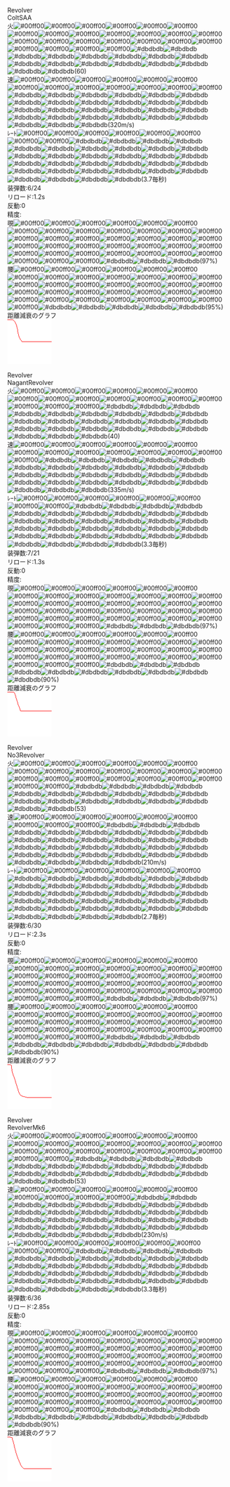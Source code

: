   
Revolver  
ColtSAA  
火![#00ff00](https://placehold.it/15/00ff00/000000?text=+)![#00ff00](https://placehold.it/15/00ff00/000000?text=+)![#00ff00](https://placehold.it/15/00ff00/000000?text=+)![#00ff00](https://placehold.it/15/00ff00/000000?text=+)![#00ff00](https://placehold.it/15/00ff00/000000?text=+)![#00ff00](https://placehold.it/15/00ff00/000000?text=+)![#00ff00](https://placehold.it/15/00ff00/000000?text=+)![#00ff00](https://placehold.it/15/00ff00/000000?text=+)![#00ff00](https://placehold.it/15/00ff00/000000?text=+)![#00ff00](https://placehold.it/15/00ff00/000000?text=+)![#00ff00](https://placehold.it/15/00ff00/000000?text=+)![#00ff00](https://placehold.it/15/00ff00/000000?text=+)![#00ff00](https://placehold.it/15/00ff00/000000?text=+)![#00ff00](https://placehold.it/15/00ff00/000000?text=+)![#00ff00](https://placehold.it/15/00ff00/000000?text=+)![#00ff00](https://placehold.it/15/00ff00/000000?text=+)![#00ff00](https://placehold.it/15/00ff00/000000?text=+)![#00ff00](https://placehold.it/15/00ff00/000000?text=+)![#00ff00](https://placehold.it/15/00ff00/000000?text=+)![#00ff00](https://placehold.it/15/00ff00/000000?text=+)![#00ff00](https://placehold.it/15/00ff00/000000?text=+)![#00ff00](https://placehold.it/15/00ff00/000000?text=+)![#00ff00](https://placehold.it/15/00ff00/000000?text=+)![#00ff00](https://placehold.it/15/00ff00/000000?text=+)![#dbdbdb](https://placehold.it/15/dbdbdb/000000?text=+)![#dbdbdb](https://placehold.it/15/dbdbdb/000000?text=+)![#dbdbdb](https://placehold.it/15/dbdbdb/000000?text=+)![#dbdbdb](https://placehold.it/15/dbdbdb/000000?text=+)![#dbdbdb](https://placehold.it/15/dbdbdb/000000?text=+)![#dbdbdb](https://placehold.it/15/dbdbdb/000000?text=+)![#dbdbdb](https://placehold.it/15/dbdbdb/000000?text=+)![#dbdbdb](https://placehold.it/15/dbdbdb/000000?text=+)![#dbdbdb](https://placehold.it/15/dbdbdb/000000?text=+)![#dbdbdb](https://placehold.it/15/dbdbdb/000000?text=+)![#dbdbdb](https://placehold.it/15/dbdbdb/000000?text=+)![#dbdbdb](https://placehold.it/15/dbdbdb/000000?text=+)![#dbdbdb](https://placehold.it/15/dbdbdb/000000?text=+)![#dbdbdb](https://placehold.it/15/dbdbdb/000000?text=+)![#dbdbdb](https://placehold.it/15/dbdbdb/000000?text=+)![#dbdbdb](https://placehold.it/15/dbdbdb/000000?text=+)(60)  
速![#00ff00](https://placehold.it/15/00ff00/000000?text=+)![#00ff00](https://placehold.it/15/00ff00/000000?text=+)![#00ff00](https://placehold.it/15/00ff00/000000?text=+)![#00ff00](https://placehold.it/15/00ff00/000000?text=+)![#00ff00](https://placehold.it/15/00ff00/000000?text=+)![#00ff00](https://placehold.it/15/00ff00/000000?text=+)![#00ff00](https://placehold.it/15/00ff00/000000?text=+)![#00ff00](https://placehold.it/15/00ff00/000000?text=+)![#00ff00](https://placehold.it/15/00ff00/000000?text=+)![#00ff00](https://placehold.it/15/00ff00/000000?text=+)![#00ff00](https://placehold.it/15/00ff00/000000?text=+)![#00ff00](https://placehold.it/15/00ff00/000000?text=+)![#00ff00](https://placehold.it/15/00ff00/000000?text=+)![#dbdbdb](https://placehold.it/15/dbdbdb/000000?text=+)![#dbdbdb](https://placehold.it/15/dbdbdb/000000?text=+)![#dbdbdb](https://placehold.it/15/dbdbdb/000000?text=+)![#dbdbdb](https://placehold.it/15/dbdbdb/000000?text=+)![#dbdbdb](https://placehold.it/15/dbdbdb/000000?text=+)![#dbdbdb](https://placehold.it/15/dbdbdb/000000?text=+)![#dbdbdb](https://placehold.it/15/dbdbdb/000000?text=+)![#dbdbdb](https://placehold.it/15/dbdbdb/000000?text=+)![#dbdbdb](https://placehold.it/15/dbdbdb/000000?text=+)![#dbdbdb](https://placehold.it/15/dbdbdb/000000?text=+)![#dbdbdb](https://placehold.it/15/dbdbdb/000000?text=+)![#dbdbdb](https://placehold.it/15/dbdbdb/000000?text=+)![#dbdbdb](https://placehold.it/15/dbdbdb/000000?text=+)![#dbdbdb](https://placehold.it/15/dbdbdb/000000?text=+)![#dbdbdb](https://placehold.it/15/dbdbdb/000000?text=+)![#dbdbdb](https://placehold.it/15/dbdbdb/000000?text=+)![#dbdbdb](https://placehold.it/15/dbdbdb/000000?text=+)![#dbdbdb](https://placehold.it/15/dbdbdb/000000?text=+)![#dbdbdb](https://placehold.it/15/dbdbdb/000000?text=+)![#dbdbdb](https://placehold.it/15/dbdbdb/000000?text=+)![#dbdbdb](https://placehold.it/15/dbdbdb/000000?text=+)![#dbdbdb](https://placehold.it/15/dbdbdb/000000?text=+)![#dbdbdb](https://placehold.it/15/dbdbdb/000000?text=+)![#dbdbdb](https://placehold.it/15/dbdbdb/000000?text=+)![#dbdbdb](https://placehold.it/15/dbdbdb/000000?text=+)![#dbdbdb](https://placehold.it/15/dbdbdb/000000?text=+)![#dbdbdb](https://placehold.it/15/dbdbdb/000000?text=+)(320m/s)  
ﾚｰﾄ![#00ff00](https://placehold.it/15/00ff00/000000?text=+)![#00ff00](https://placehold.it/15/00ff00/000000?text=+)![#00ff00](https://placehold.it/15/00ff00/000000?text=+)![#00ff00](https://placehold.it/15/00ff00/000000?text=+)![#00ff00](https://placehold.it/15/00ff00/000000?text=+)![#00ff00](https://placehold.it/15/00ff00/000000?text=+)![#00ff00](https://placehold.it/15/00ff00/000000?text=+)![#00ff00](https://placehold.it/15/00ff00/000000?text=+)![#dbdbdb](https://placehold.it/15/dbdbdb/000000?text=+)![#dbdbdb](https://placehold.it/15/dbdbdb/000000?text=+)![#dbdbdb](https://placehold.it/15/dbdbdb/000000?text=+)![#dbdbdb](https://placehold.it/15/dbdbdb/000000?text=+)![#dbdbdb](https://placehold.it/15/dbdbdb/000000?text=+)![#dbdbdb](https://placehold.it/15/dbdbdb/000000?text=+)![#dbdbdb](https://placehold.it/15/dbdbdb/000000?text=+)![#dbdbdb](https://placehold.it/15/dbdbdb/000000?text=+)![#dbdbdb](https://placehold.it/15/dbdbdb/000000?text=+)![#dbdbdb](https://placehold.it/15/dbdbdb/000000?text=+)![#dbdbdb](https://placehold.it/15/dbdbdb/000000?text=+)![#dbdbdb](https://placehold.it/15/dbdbdb/000000?text=+)![#dbdbdb](https://placehold.it/15/dbdbdb/000000?text=+)![#dbdbdb](https://placehold.it/15/dbdbdb/000000?text=+)![#dbdbdb](https://placehold.it/15/dbdbdb/000000?text=+)![#dbdbdb](https://placehold.it/15/dbdbdb/000000?text=+)![#dbdbdb](https://placehold.it/15/dbdbdb/000000?text=+)![#dbdbdb](https://placehold.it/15/dbdbdb/000000?text=+)![#dbdbdb](https://placehold.it/15/dbdbdb/000000?text=+)![#dbdbdb](https://placehold.it/15/dbdbdb/000000?text=+)![#dbdbdb](https://placehold.it/15/dbdbdb/000000?text=+)![#dbdbdb](https://placehold.it/15/dbdbdb/000000?text=+)![#dbdbdb](https://placehold.it/15/dbdbdb/000000?text=+)![#dbdbdb](https://placehold.it/15/dbdbdb/000000?text=+)![#dbdbdb](https://placehold.it/15/dbdbdb/000000?text=+)![#dbdbdb](https://placehold.it/15/dbdbdb/000000?text=+)![#dbdbdb](https://placehold.it/15/dbdbdb/000000?text=+)![#dbdbdb](https://placehold.it/15/dbdbdb/000000?text=+)![#dbdbdb](https://placehold.it/15/dbdbdb/000000?text=+)![#dbdbdb](https://placehold.it/15/dbdbdb/000000?text=+)![#dbdbdb](https://placehold.it/15/dbdbdb/000000?text=+)![#dbdbdb](https://placehold.it/15/dbdbdb/000000?text=+)(3.7毎秒)  
装弾数:6/24  
リロード:1.2s  
反動:0  
精度:  
覗![#00ff00](https://placehold.it/15/00ff00/000000?text=+)![#00ff00](https://placehold.it/15/00ff00/000000?text=+)![#00ff00](https://placehold.it/15/00ff00/000000?text=+)![#00ff00](https://placehold.it/15/00ff00/000000?text=+)![#00ff00](https://placehold.it/15/00ff00/000000?text=+)![#00ff00](https://placehold.it/15/00ff00/000000?text=+)![#00ff00](https://placehold.it/15/00ff00/000000?text=+)![#00ff00](https://placehold.it/15/00ff00/000000?text=+)![#00ff00](https://placehold.it/15/00ff00/000000?text=+)![#00ff00](https://placehold.it/15/00ff00/000000?text=+)![#00ff00](https://placehold.it/15/00ff00/000000?text=+)![#00ff00](https://placehold.it/15/00ff00/000000?text=+)![#00ff00](https://placehold.it/15/00ff00/000000?text=+)![#00ff00](https://placehold.it/15/00ff00/000000?text=+)![#00ff00](https://placehold.it/15/00ff00/000000?text=+)![#00ff00](https://placehold.it/15/00ff00/000000?text=+)![#00ff00](https://placehold.it/15/00ff00/000000?text=+)![#00ff00](https://placehold.it/15/00ff00/000000?text=+)![#00ff00](https://placehold.it/15/00ff00/000000?text=+)![#00ff00](https://placehold.it/15/00ff00/000000?text=+)![#00ff00](https://placehold.it/15/00ff00/000000?text=+)![#00ff00](https://placehold.it/15/00ff00/000000?text=+)![#00ff00](https://placehold.it/15/00ff00/000000?text=+)![#00ff00](https://placehold.it/15/00ff00/000000?text=+)![#00ff00](https://placehold.it/15/00ff00/000000?text=+)![#00ff00](https://placehold.it/15/00ff00/000000?text=+)![#00ff00](https://placehold.it/15/00ff00/000000?text=+)![#00ff00](https://placehold.it/15/00ff00/000000?text=+)![#00ff00](https://placehold.it/15/00ff00/000000?text=+)![#00ff00](https://placehold.it/15/00ff00/000000?text=+)![#00ff00](https://placehold.it/15/00ff00/000000?text=+)![#00ff00](https://placehold.it/15/00ff00/000000?text=+)![#00ff00](https://placehold.it/15/00ff00/000000?text=+)![#00ff00](https://placehold.it/15/00ff00/000000?text=+)![#00ff00](https://placehold.it/15/00ff00/000000?text=+)![#00ff00](https://placehold.it/15/00ff00/000000?text=+)![#00ff00](https://placehold.it/15/00ff00/000000?text=+)![#dbdbdb](https://placehold.it/15/dbdbdb/000000?text=+)![#dbdbdb](https://placehold.it/15/dbdbdb/000000?text=+)![#dbdbdb](https://placehold.it/15/dbdbdb/000000?text=+)(97%)  
腰![#00ff00](https://placehold.it/15/00ff00/000000?text=+)![#00ff00](https://placehold.it/15/00ff00/000000?text=+)![#00ff00](https://placehold.it/15/00ff00/000000?text=+)![#00ff00](https://placehold.it/15/00ff00/000000?text=+)![#00ff00](https://placehold.it/15/00ff00/000000?text=+)![#00ff00](https://placehold.it/15/00ff00/000000?text=+)![#00ff00](https://placehold.it/15/00ff00/000000?text=+)![#00ff00](https://placehold.it/15/00ff00/000000?text=+)![#00ff00](https://placehold.it/15/00ff00/000000?text=+)![#00ff00](https://placehold.it/15/00ff00/000000?text=+)![#00ff00](https://placehold.it/15/00ff00/000000?text=+)![#00ff00](https://placehold.it/15/00ff00/000000?text=+)![#00ff00](https://placehold.it/15/00ff00/000000?text=+)![#00ff00](https://placehold.it/15/00ff00/000000?text=+)![#00ff00](https://placehold.it/15/00ff00/000000?text=+)![#00ff00](https://placehold.it/15/00ff00/000000?text=+)![#00ff00](https://placehold.it/15/00ff00/000000?text=+)![#00ff00](https://placehold.it/15/00ff00/000000?text=+)![#00ff00](https://placehold.it/15/00ff00/000000?text=+)![#00ff00](https://placehold.it/15/00ff00/000000?text=+)![#00ff00](https://placehold.it/15/00ff00/000000?text=+)![#00ff00](https://placehold.it/15/00ff00/000000?text=+)![#00ff00](https://placehold.it/15/00ff00/000000?text=+)![#00ff00](https://placehold.it/15/00ff00/000000?text=+)![#00ff00](https://placehold.it/15/00ff00/000000?text=+)![#00ff00](https://placehold.it/15/00ff00/000000?text=+)![#00ff00](https://placehold.it/15/00ff00/000000?text=+)![#00ff00](https://placehold.it/15/00ff00/000000?text=+)![#00ff00](https://placehold.it/15/00ff00/000000?text=+)![#00ff00](https://placehold.it/15/00ff00/000000?text=+)![#00ff00](https://placehold.it/15/00ff00/000000?text=+)![#00ff00](https://placehold.it/15/00ff00/000000?text=+)![#00ff00](https://placehold.it/15/00ff00/000000?text=+)![#00ff00](https://placehold.it/15/00ff00/000000?text=+)![#00ff00](https://placehold.it/15/00ff00/000000?text=+)![#dbdbdb](https://placehold.it/15/dbdbdb/000000?text=+)![#dbdbdb](https://placehold.it/15/dbdbdb/000000?text=+)![#dbdbdb](https://placehold.it/15/dbdbdb/000000?text=+)![#dbdbdb](https://placehold.it/15/dbdbdb/000000?text=+)![#dbdbdb](https://placehold.it/15/dbdbdb/000000?text=+)(95%)  
距離減衰のグラフ  
![ColtSAA](https://raw.githubusercontent.com/MineDeepRock/MineDeepRock.github.io/master/data/ColtSAA.png)
  
Revolver  
NagantRevolver  
火![#00ff00](https://placehold.it/15/00ff00/000000?text=+)![#00ff00](https://placehold.it/15/00ff00/000000?text=+)![#00ff00](https://placehold.it/15/00ff00/000000?text=+)![#00ff00](https://placehold.it/15/00ff00/000000?text=+)![#00ff00](https://placehold.it/15/00ff00/000000?text=+)![#00ff00](https://placehold.it/15/00ff00/000000?text=+)![#00ff00](https://placehold.it/15/00ff00/000000?text=+)![#00ff00](https://placehold.it/15/00ff00/000000?text=+)![#00ff00](https://placehold.it/15/00ff00/000000?text=+)![#00ff00](https://placehold.it/15/00ff00/000000?text=+)![#00ff00](https://placehold.it/15/00ff00/000000?text=+)![#00ff00](https://placehold.it/15/00ff00/000000?text=+)![#00ff00](https://placehold.it/15/00ff00/000000?text=+)![#00ff00](https://placehold.it/15/00ff00/000000?text=+)![#00ff00](https://placehold.it/15/00ff00/000000?text=+)![#00ff00](https://placehold.it/15/00ff00/000000?text=+)![#dbdbdb](https://placehold.it/15/dbdbdb/000000?text=+)![#dbdbdb](https://placehold.it/15/dbdbdb/000000?text=+)![#dbdbdb](https://placehold.it/15/dbdbdb/000000?text=+)![#dbdbdb](https://placehold.it/15/dbdbdb/000000?text=+)![#dbdbdb](https://placehold.it/15/dbdbdb/000000?text=+)![#dbdbdb](https://placehold.it/15/dbdbdb/000000?text=+)![#dbdbdb](https://placehold.it/15/dbdbdb/000000?text=+)![#dbdbdb](https://placehold.it/15/dbdbdb/000000?text=+)![#dbdbdb](https://placehold.it/15/dbdbdb/000000?text=+)![#dbdbdb](https://placehold.it/15/dbdbdb/000000?text=+)![#dbdbdb](https://placehold.it/15/dbdbdb/000000?text=+)![#dbdbdb](https://placehold.it/15/dbdbdb/000000?text=+)![#dbdbdb](https://placehold.it/15/dbdbdb/000000?text=+)![#dbdbdb](https://placehold.it/15/dbdbdb/000000?text=+)![#dbdbdb](https://placehold.it/15/dbdbdb/000000?text=+)![#dbdbdb](https://placehold.it/15/dbdbdb/000000?text=+)![#dbdbdb](https://placehold.it/15/dbdbdb/000000?text=+)![#dbdbdb](https://placehold.it/15/dbdbdb/000000?text=+)![#dbdbdb](https://placehold.it/15/dbdbdb/000000?text=+)![#dbdbdb](https://placehold.it/15/dbdbdb/000000?text=+)![#dbdbdb](https://placehold.it/15/dbdbdb/000000?text=+)![#dbdbdb](https://placehold.it/15/dbdbdb/000000?text=+)![#dbdbdb](https://placehold.it/15/dbdbdb/000000?text=+)![#dbdbdb](https://placehold.it/15/dbdbdb/000000?text=+)(40)  
速![#00ff00](https://placehold.it/15/00ff00/000000?text=+)![#00ff00](https://placehold.it/15/00ff00/000000?text=+)![#00ff00](https://placehold.it/15/00ff00/000000?text=+)![#00ff00](https://placehold.it/15/00ff00/000000?text=+)![#00ff00](https://placehold.it/15/00ff00/000000?text=+)![#00ff00](https://placehold.it/15/00ff00/000000?text=+)![#00ff00](https://placehold.it/15/00ff00/000000?text=+)![#00ff00](https://placehold.it/15/00ff00/000000?text=+)![#00ff00](https://placehold.it/15/00ff00/000000?text=+)![#00ff00](https://placehold.it/15/00ff00/000000?text=+)![#00ff00](https://placehold.it/15/00ff00/000000?text=+)![#00ff00](https://placehold.it/15/00ff00/000000?text=+)![#00ff00](https://placehold.it/15/00ff00/000000?text=+)![#00ff00](https://placehold.it/15/00ff00/000000?text=+)![#dbdbdb](https://placehold.it/15/dbdbdb/000000?text=+)![#dbdbdb](https://placehold.it/15/dbdbdb/000000?text=+)![#dbdbdb](https://placehold.it/15/dbdbdb/000000?text=+)![#dbdbdb](https://placehold.it/15/dbdbdb/000000?text=+)![#dbdbdb](https://placehold.it/15/dbdbdb/000000?text=+)![#dbdbdb](https://placehold.it/15/dbdbdb/000000?text=+)![#dbdbdb](https://placehold.it/15/dbdbdb/000000?text=+)![#dbdbdb](https://placehold.it/15/dbdbdb/000000?text=+)![#dbdbdb](https://placehold.it/15/dbdbdb/000000?text=+)![#dbdbdb](https://placehold.it/15/dbdbdb/000000?text=+)![#dbdbdb](https://placehold.it/15/dbdbdb/000000?text=+)![#dbdbdb](https://placehold.it/15/dbdbdb/000000?text=+)![#dbdbdb](https://placehold.it/15/dbdbdb/000000?text=+)![#dbdbdb](https://placehold.it/15/dbdbdb/000000?text=+)![#dbdbdb](https://placehold.it/15/dbdbdb/000000?text=+)![#dbdbdb](https://placehold.it/15/dbdbdb/000000?text=+)![#dbdbdb](https://placehold.it/15/dbdbdb/000000?text=+)![#dbdbdb](https://placehold.it/15/dbdbdb/000000?text=+)![#dbdbdb](https://placehold.it/15/dbdbdb/000000?text=+)![#dbdbdb](https://placehold.it/15/dbdbdb/000000?text=+)![#dbdbdb](https://placehold.it/15/dbdbdb/000000?text=+)![#dbdbdb](https://placehold.it/15/dbdbdb/000000?text=+)![#dbdbdb](https://placehold.it/15/dbdbdb/000000?text=+)![#dbdbdb](https://placehold.it/15/dbdbdb/000000?text=+)![#dbdbdb](https://placehold.it/15/dbdbdb/000000?text=+)![#dbdbdb](https://placehold.it/15/dbdbdb/000000?text=+)(335m/s)  
ﾚｰﾄ![#00ff00](https://placehold.it/15/00ff00/000000?text=+)![#00ff00](https://placehold.it/15/00ff00/000000?text=+)![#00ff00](https://placehold.it/15/00ff00/000000?text=+)![#00ff00](https://placehold.it/15/00ff00/000000?text=+)![#00ff00](https://placehold.it/15/00ff00/000000?text=+)![#00ff00](https://placehold.it/15/00ff00/000000?text=+)![#00ff00](https://placehold.it/15/00ff00/000000?text=+)![#00ff00](https://placehold.it/15/00ff00/000000?text=+)![#dbdbdb](https://placehold.it/15/dbdbdb/000000?text=+)![#dbdbdb](https://placehold.it/15/dbdbdb/000000?text=+)![#dbdbdb](https://placehold.it/15/dbdbdb/000000?text=+)![#dbdbdb](https://placehold.it/15/dbdbdb/000000?text=+)![#dbdbdb](https://placehold.it/15/dbdbdb/000000?text=+)![#dbdbdb](https://placehold.it/15/dbdbdb/000000?text=+)![#dbdbdb](https://placehold.it/15/dbdbdb/000000?text=+)![#dbdbdb](https://placehold.it/15/dbdbdb/000000?text=+)![#dbdbdb](https://placehold.it/15/dbdbdb/000000?text=+)![#dbdbdb](https://placehold.it/15/dbdbdb/000000?text=+)![#dbdbdb](https://placehold.it/15/dbdbdb/000000?text=+)![#dbdbdb](https://placehold.it/15/dbdbdb/000000?text=+)![#dbdbdb](https://placehold.it/15/dbdbdb/000000?text=+)![#dbdbdb](https://placehold.it/15/dbdbdb/000000?text=+)![#dbdbdb](https://placehold.it/15/dbdbdb/000000?text=+)![#dbdbdb](https://placehold.it/15/dbdbdb/000000?text=+)![#dbdbdb](https://placehold.it/15/dbdbdb/000000?text=+)![#dbdbdb](https://placehold.it/15/dbdbdb/000000?text=+)![#dbdbdb](https://placehold.it/15/dbdbdb/000000?text=+)![#dbdbdb](https://placehold.it/15/dbdbdb/000000?text=+)![#dbdbdb](https://placehold.it/15/dbdbdb/000000?text=+)![#dbdbdb](https://placehold.it/15/dbdbdb/000000?text=+)![#dbdbdb](https://placehold.it/15/dbdbdb/000000?text=+)![#dbdbdb](https://placehold.it/15/dbdbdb/000000?text=+)![#dbdbdb](https://placehold.it/15/dbdbdb/000000?text=+)![#dbdbdb](https://placehold.it/15/dbdbdb/000000?text=+)![#dbdbdb](https://placehold.it/15/dbdbdb/000000?text=+)![#dbdbdb](https://placehold.it/15/dbdbdb/000000?text=+)![#dbdbdb](https://placehold.it/15/dbdbdb/000000?text=+)![#dbdbdb](https://placehold.it/15/dbdbdb/000000?text=+)![#dbdbdb](https://placehold.it/15/dbdbdb/000000?text=+)![#dbdbdb](https://placehold.it/15/dbdbdb/000000?text=+)(3.3毎秒)  
装弾数:7/21  
リロード:1.3s  
反動:0  
精度:  
覗![#00ff00](https://placehold.it/15/00ff00/000000?text=+)![#00ff00](https://placehold.it/15/00ff00/000000?text=+)![#00ff00](https://placehold.it/15/00ff00/000000?text=+)![#00ff00](https://placehold.it/15/00ff00/000000?text=+)![#00ff00](https://placehold.it/15/00ff00/000000?text=+)![#00ff00](https://placehold.it/15/00ff00/000000?text=+)![#00ff00](https://placehold.it/15/00ff00/000000?text=+)![#00ff00](https://placehold.it/15/00ff00/000000?text=+)![#00ff00](https://placehold.it/15/00ff00/000000?text=+)![#00ff00](https://placehold.it/15/00ff00/000000?text=+)![#00ff00](https://placehold.it/15/00ff00/000000?text=+)![#00ff00](https://placehold.it/15/00ff00/000000?text=+)![#00ff00](https://placehold.it/15/00ff00/000000?text=+)![#00ff00](https://placehold.it/15/00ff00/000000?text=+)![#00ff00](https://placehold.it/15/00ff00/000000?text=+)![#00ff00](https://placehold.it/15/00ff00/000000?text=+)![#00ff00](https://placehold.it/15/00ff00/000000?text=+)![#00ff00](https://placehold.it/15/00ff00/000000?text=+)![#00ff00](https://placehold.it/15/00ff00/000000?text=+)![#00ff00](https://placehold.it/15/00ff00/000000?text=+)![#00ff00](https://placehold.it/15/00ff00/000000?text=+)![#00ff00](https://placehold.it/15/00ff00/000000?text=+)![#00ff00](https://placehold.it/15/00ff00/000000?text=+)![#00ff00](https://placehold.it/15/00ff00/000000?text=+)![#00ff00](https://placehold.it/15/00ff00/000000?text=+)![#00ff00](https://placehold.it/15/00ff00/000000?text=+)![#00ff00](https://placehold.it/15/00ff00/000000?text=+)![#00ff00](https://placehold.it/15/00ff00/000000?text=+)![#00ff00](https://placehold.it/15/00ff00/000000?text=+)![#00ff00](https://placehold.it/15/00ff00/000000?text=+)![#00ff00](https://placehold.it/15/00ff00/000000?text=+)![#00ff00](https://placehold.it/15/00ff00/000000?text=+)![#00ff00](https://placehold.it/15/00ff00/000000?text=+)![#00ff00](https://placehold.it/15/00ff00/000000?text=+)![#00ff00](https://placehold.it/15/00ff00/000000?text=+)![#00ff00](https://placehold.it/15/00ff00/000000?text=+)![#00ff00](https://placehold.it/15/00ff00/000000?text=+)![#dbdbdb](https://placehold.it/15/dbdbdb/000000?text=+)![#dbdbdb](https://placehold.it/15/dbdbdb/000000?text=+)![#dbdbdb](https://placehold.it/15/dbdbdb/000000?text=+)(97%)  
腰![#00ff00](https://placehold.it/15/00ff00/000000?text=+)![#00ff00](https://placehold.it/15/00ff00/000000?text=+)![#00ff00](https://placehold.it/15/00ff00/000000?text=+)![#00ff00](https://placehold.it/15/00ff00/000000?text=+)![#00ff00](https://placehold.it/15/00ff00/000000?text=+)![#00ff00](https://placehold.it/15/00ff00/000000?text=+)![#00ff00](https://placehold.it/15/00ff00/000000?text=+)![#00ff00](https://placehold.it/15/00ff00/000000?text=+)![#00ff00](https://placehold.it/15/00ff00/000000?text=+)![#00ff00](https://placehold.it/15/00ff00/000000?text=+)![#00ff00](https://placehold.it/15/00ff00/000000?text=+)![#00ff00](https://placehold.it/15/00ff00/000000?text=+)![#00ff00](https://placehold.it/15/00ff00/000000?text=+)![#00ff00](https://placehold.it/15/00ff00/000000?text=+)![#00ff00](https://placehold.it/15/00ff00/000000?text=+)![#00ff00](https://placehold.it/15/00ff00/000000?text=+)![#00ff00](https://placehold.it/15/00ff00/000000?text=+)![#00ff00](https://placehold.it/15/00ff00/000000?text=+)![#00ff00](https://placehold.it/15/00ff00/000000?text=+)![#00ff00](https://placehold.it/15/00ff00/000000?text=+)![#00ff00](https://placehold.it/15/00ff00/000000?text=+)![#00ff00](https://placehold.it/15/00ff00/000000?text=+)![#00ff00](https://placehold.it/15/00ff00/000000?text=+)![#00ff00](https://placehold.it/15/00ff00/000000?text=+)![#00ff00](https://placehold.it/15/00ff00/000000?text=+)![#00ff00](https://placehold.it/15/00ff00/000000?text=+)![#00ff00](https://placehold.it/15/00ff00/000000?text=+)![#00ff00](https://placehold.it/15/00ff00/000000?text=+)![#00ff00](https://placehold.it/15/00ff00/000000?text=+)![#00ff00](https://placehold.it/15/00ff00/000000?text=+)![#dbdbdb](https://placehold.it/15/dbdbdb/000000?text=+)![#dbdbdb](https://placehold.it/15/dbdbdb/000000?text=+)![#dbdbdb](https://placehold.it/15/dbdbdb/000000?text=+)![#dbdbdb](https://placehold.it/15/dbdbdb/000000?text=+)![#dbdbdb](https://placehold.it/15/dbdbdb/000000?text=+)![#dbdbdb](https://placehold.it/15/dbdbdb/000000?text=+)![#dbdbdb](https://placehold.it/15/dbdbdb/000000?text=+)![#dbdbdb](https://placehold.it/15/dbdbdb/000000?text=+)![#dbdbdb](https://placehold.it/15/dbdbdb/000000?text=+)![#dbdbdb](https://placehold.it/15/dbdbdb/000000?text=+)(90%)  
距離減衰のグラフ  
![NagantRevolver](https://raw.githubusercontent.com/MineDeepRock/MineDeepRock.github.io/master/data/NagantRevolver.png)
  
Revolver  
No3Revolver  
火![#00ff00](https://placehold.it/15/00ff00/000000?text=+)![#00ff00](https://placehold.it/15/00ff00/000000?text=+)![#00ff00](https://placehold.it/15/00ff00/000000?text=+)![#00ff00](https://placehold.it/15/00ff00/000000?text=+)![#00ff00](https://placehold.it/15/00ff00/000000?text=+)![#00ff00](https://placehold.it/15/00ff00/000000?text=+)![#00ff00](https://placehold.it/15/00ff00/000000?text=+)![#00ff00](https://placehold.it/15/00ff00/000000?text=+)![#00ff00](https://placehold.it/15/00ff00/000000?text=+)![#00ff00](https://placehold.it/15/00ff00/000000?text=+)![#00ff00](https://placehold.it/15/00ff00/000000?text=+)![#00ff00](https://placehold.it/15/00ff00/000000?text=+)![#00ff00](https://placehold.it/15/00ff00/000000?text=+)![#00ff00](https://placehold.it/15/00ff00/000000?text=+)![#00ff00](https://placehold.it/15/00ff00/000000?text=+)![#00ff00](https://placehold.it/15/00ff00/000000?text=+)![#00ff00](https://placehold.it/15/00ff00/000000?text=+)![#00ff00](https://placehold.it/15/00ff00/000000?text=+)![#00ff00](https://placehold.it/15/00ff00/000000?text=+)![#00ff00](https://placehold.it/15/00ff00/000000?text=+)![#00ff00](https://placehold.it/15/00ff00/000000?text=+)![#00ff00](https://placehold.it/15/00ff00/000000?text=+)![#dbdbdb](https://placehold.it/15/dbdbdb/000000?text=+)![#dbdbdb](https://placehold.it/15/dbdbdb/000000?text=+)![#dbdbdb](https://placehold.it/15/dbdbdb/000000?text=+)![#dbdbdb](https://placehold.it/15/dbdbdb/000000?text=+)![#dbdbdb](https://placehold.it/15/dbdbdb/000000?text=+)![#dbdbdb](https://placehold.it/15/dbdbdb/000000?text=+)![#dbdbdb](https://placehold.it/15/dbdbdb/000000?text=+)![#dbdbdb](https://placehold.it/15/dbdbdb/000000?text=+)![#dbdbdb](https://placehold.it/15/dbdbdb/000000?text=+)![#dbdbdb](https://placehold.it/15/dbdbdb/000000?text=+)![#dbdbdb](https://placehold.it/15/dbdbdb/000000?text=+)![#dbdbdb](https://placehold.it/15/dbdbdb/000000?text=+)![#dbdbdb](https://placehold.it/15/dbdbdb/000000?text=+)![#dbdbdb](https://placehold.it/15/dbdbdb/000000?text=+)![#dbdbdb](https://placehold.it/15/dbdbdb/000000?text=+)![#dbdbdb](https://placehold.it/15/dbdbdb/000000?text=+)![#dbdbdb](https://placehold.it/15/dbdbdb/000000?text=+)![#dbdbdb](https://placehold.it/15/dbdbdb/000000?text=+)(53)  
速![#00ff00](https://placehold.it/15/00ff00/000000?text=+)![#00ff00](https://placehold.it/15/00ff00/000000?text=+)![#00ff00](https://placehold.it/15/00ff00/000000?text=+)![#00ff00](https://placehold.it/15/00ff00/000000?text=+)![#00ff00](https://placehold.it/15/00ff00/000000?text=+)![#00ff00](https://placehold.it/15/00ff00/000000?text=+)![#00ff00](https://placehold.it/15/00ff00/000000?text=+)![#00ff00](https://placehold.it/15/00ff00/000000?text=+)![#00ff00](https://placehold.it/15/00ff00/000000?text=+)![#dbdbdb](https://placehold.it/15/dbdbdb/000000?text=+)![#dbdbdb](https://placehold.it/15/dbdbdb/000000?text=+)![#dbdbdb](https://placehold.it/15/dbdbdb/000000?text=+)![#dbdbdb](https://placehold.it/15/dbdbdb/000000?text=+)![#dbdbdb](https://placehold.it/15/dbdbdb/000000?text=+)![#dbdbdb](https://placehold.it/15/dbdbdb/000000?text=+)![#dbdbdb](https://placehold.it/15/dbdbdb/000000?text=+)![#dbdbdb](https://placehold.it/15/dbdbdb/000000?text=+)![#dbdbdb](https://placehold.it/15/dbdbdb/000000?text=+)![#dbdbdb](https://placehold.it/15/dbdbdb/000000?text=+)![#dbdbdb](https://placehold.it/15/dbdbdb/000000?text=+)![#dbdbdb](https://placehold.it/15/dbdbdb/000000?text=+)![#dbdbdb](https://placehold.it/15/dbdbdb/000000?text=+)![#dbdbdb](https://placehold.it/15/dbdbdb/000000?text=+)![#dbdbdb](https://placehold.it/15/dbdbdb/000000?text=+)![#dbdbdb](https://placehold.it/15/dbdbdb/000000?text=+)![#dbdbdb](https://placehold.it/15/dbdbdb/000000?text=+)![#dbdbdb](https://placehold.it/15/dbdbdb/000000?text=+)![#dbdbdb](https://placehold.it/15/dbdbdb/000000?text=+)![#dbdbdb](https://placehold.it/15/dbdbdb/000000?text=+)![#dbdbdb](https://placehold.it/15/dbdbdb/000000?text=+)![#dbdbdb](https://placehold.it/15/dbdbdb/000000?text=+)![#dbdbdb](https://placehold.it/15/dbdbdb/000000?text=+)![#dbdbdb](https://placehold.it/15/dbdbdb/000000?text=+)![#dbdbdb](https://placehold.it/15/dbdbdb/000000?text=+)![#dbdbdb](https://placehold.it/15/dbdbdb/000000?text=+)![#dbdbdb](https://placehold.it/15/dbdbdb/000000?text=+)![#dbdbdb](https://placehold.it/15/dbdbdb/000000?text=+)![#dbdbdb](https://placehold.it/15/dbdbdb/000000?text=+)![#dbdbdb](https://placehold.it/15/dbdbdb/000000?text=+)![#dbdbdb](https://placehold.it/15/dbdbdb/000000?text=+)(210m/s)  
ﾚｰﾄ![#00ff00](https://placehold.it/15/00ff00/000000?text=+)![#00ff00](https://placehold.it/15/00ff00/000000?text=+)![#00ff00](https://placehold.it/15/00ff00/000000?text=+)![#00ff00](https://placehold.it/15/00ff00/000000?text=+)![#00ff00](https://placehold.it/15/00ff00/000000?text=+)![#00ff00](https://placehold.it/15/00ff00/000000?text=+)![#dbdbdb](https://placehold.it/15/dbdbdb/000000?text=+)![#dbdbdb](https://placehold.it/15/dbdbdb/000000?text=+)![#dbdbdb](https://placehold.it/15/dbdbdb/000000?text=+)![#dbdbdb](https://placehold.it/15/dbdbdb/000000?text=+)![#dbdbdb](https://placehold.it/15/dbdbdb/000000?text=+)![#dbdbdb](https://placehold.it/15/dbdbdb/000000?text=+)![#dbdbdb](https://placehold.it/15/dbdbdb/000000?text=+)![#dbdbdb](https://placehold.it/15/dbdbdb/000000?text=+)![#dbdbdb](https://placehold.it/15/dbdbdb/000000?text=+)![#dbdbdb](https://placehold.it/15/dbdbdb/000000?text=+)![#dbdbdb](https://placehold.it/15/dbdbdb/000000?text=+)![#dbdbdb](https://placehold.it/15/dbdbdb/000000?text=+)![#dbdbdb](https://placehold.it/15/dbdbdb/000000?text=+)![#dbdbdb](https://placehold.it/15/dbdbdb/000000?text=+)![#dbdbdb](https://placehold.it/15/dbdbdb/000000?text=+)![#dbdbdb](https://placehold.it/15/dbdbdb/000000?text=+)![#dbdbdb](https://placehold.it/15/dbdbdb/000000?text=+)![#dbdbdb](https://placehold.it/15/dbdbdb/000000?text=+)![#dbdbdb](https://placehold.it/15/dbdbdb/000000?text=+)![#dbdbdb](https://placehold.it/15/dbdbdb/000000?text=+)![#dbdbdb](https://placehold.it/15/dbdbdb/000000?text=+)![#dbdbdb](https://placehold.it/15/dbdbdb/000000?text=+)![#dbdbdb](https://placehold.it/15/dbdbdb/000000?text=+)![#dbdbdb](https://placehold.it/15/dbdbdb/000000?text=+)![#dbdbdb](https://placehold.it/15/dbdbdb/000000?text=+)![#dbdbdb](https://placehold.it/15/dbdbdb/000000?text=+)![#dbdbdb](https://placehold.it/15/dbdbdb/000000?text=+)![#dbdbdb](https://placehold.it/15/dbdbdb/000000?text=+)![#dbdbdb](https://placehold.it/15/dbdbdb/000000?text=+)![#dbdbdb](https://placehold.it/15/dbdbdb/000000?text=+)![#dbdbdb](https://placehold.it/15/dbdbdb/000000?text=+)![#dbdbdb](https://placehold.it/15/dbdbdb/000000?text=+)![#dbdbdb](https://placehold.it/15/dbdbdb/000000?text=+)![#dbdbdb](https://placehold.it/15/dbdbdb/000000?text=+)(2.7毎秒)  
装弾数:6/30  
リロード:2.3s  
反動:0  
精度:  
覗![#00ff00](https://placehold.it/15/00ff00/000000?text=+)![#00ff00](https://placehold.it/15/00ff00/000000?text=+)![#00ff00](https://placehold.it/15/00ff00/000000?text=+)![#00ff00](https://placehold.it/15/00ff00/000000?text=+)![#00ff00](https://placehold.it/15/00ff00/000000?text=+)![#00ff00](https://placehold.it/15/00ff00/000000?text=+)![#00ff00](https://placehold.it/15/00ff00/000000?text=+)![#00ff00](https://placehold.it/15/00ff00/000000?text=+)![#00ff00](https://placehold.it/15/00ff00/000000?text=+)![#00ff00](https://placehold.it/15/00ff00/000000?text=+)![#00ff00](https://placehold.it/15/00ff00/000000?text=+)![#00ff00](https://placehold.it/15/00ff00/000000?text=+)![#00ff00](https://placehold.it/15/00ff00/000000?text=+)![#00ff00](https://placehold.it/15/00ff00/000000?text=+)![#00ff00](https://placehold.it/15/00ff00/000000?text=+)![#00ff00](https://placehold.it/15/00ff00/000000?text=+)![#00ff00](https://placehold.it/15/00ff00/000000?text=+)![#00ff00](https://placehold.it/15/00ff00/000000?text=+)![#00ff00](https://placehold.it/15/00ff00/000000?text=+)![#00ff00](https://placehold.it/15/00ff00/000000?text=+)![#00ff00](https://placehold.it/15/00ff00/000000?text=+)![#00ff00](https://placehold.it/15/00ff00/000000?text=+)![#00ff00](https://placehold.it/15/00ff00/000000?text=+)![#00ff00](https://placehold.it/15/00ff00/000000?text=+)![#00ff00](https://placehold.it/15/00ff00/000000?text=+)![#00ff00](https://placehold.it/15/00ff00/000000?text=+)![#00ff00](https://placehold.it/15/00ff00/000000?text=+)![#00ff00](https://placehold.it/15/00ff00/000000?text=+)![#00ff00](https://placehold.it/15/00ff00/000000?text=+)![#00ff00](https://placehold.it/15/00ff00/000000?text=+)![#00ff00](https://placehold.it/15/00ff00/000000?text=+)![#00ff00](https://placehold.it/15/00ff00/000000?text=+)![#00ff00](https://placehold.it/15/00ff00/000000?text=+)![#00ff00](https://placehold.it/15/00ff00/000000?text=+)![#00ff00](https://placehold.it/15/00ff00/000000?text=+)![#00ff00](https://placehold.it/15/00ff00/000000?text=+)![#00ff00](https://placehold.it/15/00ff00/000000?text=+)![#dbdbdb](https://placehold.it/15/dbdbdb/000000?text=+)![#dbdbdb](https://placehold.it/15/dbdbdb/000000?text=+)![#dbdbdb](https://placehold.it/15/dbdbdb/000000?text=+)(97%)  
腰![#00ff00](https://placehold.it/15/00ff00/000000?text=+)![#00ff00](https://placehold.it/15/00ff00/000000?text=+)![#00ff00](https://placehold.it/15/00ff00/000000?text=+)![#00ff00](https://placehold.it/15/00ff00/000000?text=+)![#00ff00](https://placehold.it/15/00ff00/000000?text=+)![#00ff00](https://placehold.it/15/00ff00/000000?text=+)![#00ff00](https://placehold.it/15/00ff00/000000?text=+)![#00ff00](https://placehold.it/15/00ff00/000000?text=+)![#00ff00](https://placehold.it/15/00ff00/000000?text=+)![#00ff00](https://placehold.it/15/00ff00/000000?text=+)![#00ff00](https://placehold.it/15/00ff00/000000?text=+)![#00ff00](https://placehold.it/15/00ff00/000000?text=+)![#00ff00](https://placehold.it/15/00ff00/000000?text=+)![#00ff00](https://placehold.it/15/00ff00/000000?text=+)![#00ff00](https://placehold.it/15/00ff00/000000?text=+)![#00ff00](https://placehold.it/15/00ff00/000000?text=+)![#00ff00](https://placehold.it/15/00ff00/000000?text=+)![#00ff00](https://placehold.it/15/00ff00/000000?text=+)![#00ff00](https://placehold.it/15/00ff00/000000?text=+)![#00ff00](https://placehold.it/15/00ff00/000000?text=+)![#00ff00](https://placehold.it/15/00ff00/000000?text=+)![#00ff00](https://placehold.it/15/00ff00/000000?text=+)![#00ff00](https://placehold.it/15/00ff00/000000?text=+)![#00ff00](https://placehold.it/15/00ff00/000000?text=+)![#00ff00](https://placehold.it/15/00ff00/000000?text=+)![#00ff00](https://placehold.it/15/00ff00/000000?text=+)![#00ff00](https://placehold.it/15/00ff00/000000?text=+)![#00ff00](https://placehold.it/15/00ff00/000000?text=+)![#00ff00](https://placehold.it/15/00ff00/000000?text=+)![#00ff00](https://placehold.it/15/00ff00/000000?text=+)![#dbdbdb](https://placehold.it/15/dbdbdb/000000?text=+)![#dbdbdb](https://placehold.it/15/dbdbdb/000000?text=+)![#dbdbdb](https://placehold.it/15/dbdbdb/000000?text=+)![#dbdbdb](https://placehold.it/15/dbdbdb/000000?text=+)![#dbdbdb](https://placehold.it/15/dbdbdb/000000?text=+)![#dbdbdb](https://placehold.it/15/dbdbdb/000000?text=+)![#dbdbdb](https://placehold.it/15/dbdbdb/000000?text=+)![#dbdbdb](https://placehold.it/15/dbdbdb/000000?text=+)![#dbdbdb](https://placehold.it/15/dbdbdb/000000?text=+)![#dbdbdb](https://placehold.it/15/dbdbdb/000000?text=+)(90%)  
距離減衰のグラフ  
![No3Revolver](https://raw.githubusercontent.com/MineDeepRock/MineDeepRock.github.io/master/data/No3Revolver.png)
  
Revolver  
RevolverMk6  
火![#00ff00](https://placehold.it/15/00ff00/000000?text=+)![#00ff00](https://placehold.it/15/00ff00/000000?text=+)![#00ff00](https://placehold.it/15/00ff00/000000?text=+)![#00ff00](https://placehold.it/15/00ff00/000000?text=+)![#00ff00](https://placehold.it/15/00ff00/000000?text=+)![#00ff00](https://placehold.it/15/00ff00/000000?text=+)![#00ff00](https://placehold.it/15/00ff00/000000?text=+)![#00ff00](https://placehold.it/15/00ff00/000000?text=+)![#00ff00](https://placehold.it/15/00ff00/000000?text=+)![#00ff00](https://placehold.it/15/00ff00/000000?text=+)![#00ff00](https://placehold.it/15/00ff00/000000?text=+)![#00ff00](https://placehold.it/15/00ff00/000000?text=+)![#00ff00](https://placehold.it/15/00ff00/000000?text=+)![#00ff00](https://placehold.it/15/00ff00/000000?text=+)![#00ff00](https://placehold.it/15/00ff00/000000?text=+)![#00ff00](https://placehold.it/15/00ff00/000000?text=+)![#00ff00](https://placehold.it/15/00ff00/000000?text=+)![#00ff00](https://placehold.it/15/00ff00/000000?text=+)![#00ff00](https://placehold.it/15/00ff00/000000?text=+)![#00ff00](https://placehold.it/15/00ff00/000000?text=+)![#00ff00](https://placehold.it/15/00ff00/000000?text=+)![#00ff00](https://placehold.it/15/00ff00/000000?text=+)![#dbdbdb](https://placehold.it/15/dbdbdb/000000?text=+)![#dbdbdb](https://placehold.it/15/dbdbdb/000000?text=+)![#dbdbdb](https://placehold.it/15/dbdbdb/000000?text=+)![#dbdbdb](https://placehold.it/15/dbdbdb/000000?text=+)![#dbdbdb](https://placehold.it/15/dbdbdb/000000?text=+)![#dbdbdb](https://placehold.it/15/dbdbdb/000000?text=+)![#dbdbdb](https://placehold.it/15/dbdbdb/000000?text=+)![#dbdbdb](https://placehold.it/15/dbdbdb/000000?text=+)![#dbdbdb](https://placehold.it/15/dbdbdb/000000?text=+)![#dbdbdb](https://placehold.it/15/dbdbdb/000000?text=+)![#dbdbdb](https://placehold.it/15/dbdbdb/000000?text=+)![#dbdbdb](https://placehold.it/15/dbdbdb/000000?text=+)![#dbdbdb](https://placehold.it/15/dbdbdb/000000?text=+)![#dbdbdb](https://placehold.it/15/dbdbdb/000000?text=+)![#dbdbdb](https://placehold.it/15/dbdbdb/000000?text=+)![#dbdbdb](https://placehold.it/15/dbdbdb/000000?text=+)![#dbdbdb](https://placehold.it/15/dbdbdb/000000?text=+)![#dbdbdb](https://placehold.it/15/dbdbdb/000000?text=+)(53)  
速![#00ff00](https://placehold.it/15/00ff00/000000?text=+)![#00ff00](https://placehold.it/15/00ff00/000000?text=+)![#00ff00](https://placehold.it/15/00ff00/000000?text=+)![#00ff00](https://placehold.it/15/00ff00/000000?text=+)![#00ff00](https://placehold.it/15/00ff00/000000?text=+)![#00ff00](https://placehold.it/15/00ff00/000000?text=+)![#00ff00](https://placehold.it/15/00ff00/000000?text=+)![#00ff00](https://placehold.it/15/00ff00/000000?text=+)![#00ff00](https://placehold.it/15/00ff00/000000?text=+)![#00ff00](https://placehold.it/15/00ff00/000000?text=+)![#dbdbdb](https://placehold.it/15/dbdbdb/000000?text=+)![#dbdbdb](https://placehold.it/15/dbdbdb/000000?text=+)![#dbdbdb](https://placehold.it/15/dbdbdb/000000?text=+)![#dbdbdb](https://placehold.it/15/dbdbdb/000000?text=+)![#dbdbdb](https://placehold.it/15/dbdbdb/000000?text=+)![#dbdbdb](https://placehold.it/15/dbdbdb/000000?text=+)![#dbdbdb](https://placehold.it/15/dbdbdb/000000?text=+)![#dbdbdb](https://placehold.it/15/dbdbdb/000000?text=+)![#dbdbdb](https://placehold.it/15/dbdbdb/000000?text=+)![#dbdbdb](https://placehold.it/15/dbdbdb/000000?text=+)![#dbdbdb](https://placehold.it/15/dbdbdb/000000?text=+)![#dbdbdb](https://placehold.it/15/dbdbdb/000000?text=+)![#dbdbdb](https://placehold.it/15/dbdbdb/000000?text=+)![#dbdbdb](https://placehold.it/15/dbdbdb/000000?text=+)![#dbdbdb](https://placehold.it/15/dbdbdb/000000?text=+)![#dbdbdb](https://placehold.it/15/dbdbdb/000000?text=+)![#dbdbdb](https://placehold.it/15/dbdbdb/000000?text=+)![#dbdbdb](https://placehold.it/15/dbdbdb/000000?text=+)![#dbdbdb](https://placehold.it/15/dbdbdb/000000?text=+)![#dbdbdb](https://placehold.it/15/dbdbdb/000000?text=+)![#dbdbdb](https://placehold.it/15/dbdbdb/000000?text=+)![#dbdbdb](https://placehold.it/15/dbdbdb/000000?text=+)![#dbdbdb](https://placehold.it/15/dbdbdb/000000?text=+)![#dbdbdb](https://placehold.it/15/dbdbdb/000000?text=+)![#dbdbdb](https://placehold.it/15/dbdbdb/000000?text=+)![#dbdbdb](https://placehold.it/15/dbdbdb/000000?text=+)![#dbdbdb](https://placehold.it/15/dbdbdb/000000?text=+)![#dbdbdb](https://placehold.it/15/dbdbdb/000000?text=+)![#dbdbdb](https://placehold.it/15/dbdbdb/000000?text=+)![#dbdbdb](https://placehold.it/15/dbdbdb/000000?text=+)(230m/s)  
ﾚｰﾄ![#00ff00](https://placehold.it/15/00ff00/000000?text=+)![#00ff00](https://placehold.it/15/00ff00/000000?text=+)![#00ff00](https://placehold.it/15/00ff00/000000?text=+)![#00ff00](https://placehold.it/15/00ff00/000000?text=+)![#00ff00](https://placehold.it/15/00ff00/000000?text=+)![#00ff00](https://placehold.it/15/00ff00/000000?text=+)![#00ff00](https://placehold.it/15/00ff00/000000?text=+)![#00ff00](https://placehold.it/15/00ff00/000000?text=+)![#dbdbdb](https://placehold.it/15/dbdbdb/000000?text=+)![#dbdbdb](https://placehold.it/15/dbdbdb/000000?text=+)![#dbdbdb](https://placehold.it/15/dbdbdb/000000?text=+)![#dbdbdb](https://placehold.it/15/dbdbdb/000000?text=+)![#dbdbdb](https://placehold.it/15/dbdbdb/000000?text=+)![#dbdbdb](https://placehold.it/15/dbdbdb/000000?text=+)![#dbdbdb](https://placehold.it/15/dbdbdb/000000?text=+)![#dbdbdb](https://placehold.it/15/dbdbdb/000000?text=+)![#dbdbdb](https://placehold.it/15/dbdbdb/000000?text=+)![#dbdbdb](https://placehold.it/15/dbdbdb/000000?text=+)![#dbdbdb](https://placehold.it/15/dbdbdb/000000?text=+)![#dbdbdb](https://placehold.it/15/dbdbdb/000000?text=+)![#dbdbdb](https://placehold.it/15/dbdbdb/000000?text=+)![#dbdbdb](https://placehold.it/15/dbdbdb/000000?text=+)![#dbdbdb](https://placehold.it/15/dbdbdb/000000?text=+)![#dbdbdb](https://placehold.it/15/dbdbdb/000000?text=+)![#dbdbdb](https://placehold.it/15/dbdbdb/000000?text=+)![#dbdbdb](https://placehold.it/15/dbdbdb/000000?text=+)![#dbdbdb](https://placehold.it/15/dbdbdb/000000?text=+)![#dbdbdb](https://placehold.it/15/dbdbdb/000000?text=+)![#dbdbdb](https://placehold.it/15/dbdbdb/000000?text=+)![#dbdbdb](https://placehold.it/15/dbdbdb/000000?text=+)![#dbdbdb](https://placehold.it/15/dbdbdb/000000?text=+)![#dbdbdb](https://placehold.it/15/dbdbdb/000000?text=+)![#dbdbdb](https://placehold.it/15/dbdbdb/000000?text=+)![#dbdbdb](https://placehold.it/15/dbdbdb/000000?text=+)![#dbdbdb](https://placehold.it/15/dbdbdb/000000?text=+)![#dbdbdb](https://placehold.it/15/dbdbdb/000000?text=+)![#dbdbdb](https://placehold.it/15/dbdbdb/000000?text=+)![#dbdbdb](https://placehold.it/15/dbdbdb/000000?text=+)![#dbdbdb](https://placehold.it/15/dbdbdb/000000?text=+)![#dbdbdb](https://placehold.it/15/dbdbdb/000000?text=+)(3.3毎秒)  
装弾数:6/36  
リロード:2.85s  
反動:0  
精度:  
覗![#00ff00](https://placehold.it/15/00ff00/000000?text=+)![#00ff00](https://placehold.it/15/00ff00/000000?text=+)![#00ff00](https://placehold.it/15/00ff00/000000?text=+)![#00ff00](https://placehold.it/15/00ff00/000000?text=+)![#00ff00](https://placehold.it/15/00ff00/000000?text=+)![#00ff00](https://placehold.it/15/00ff00/000000?text=+)![#00ff00](https://placehold.it/15/00ff00/000000?text=+)![#00ff00](https://placehold.it/15/00ff00/000000?text=+)![#00ff00](https://placehold.it/15/00ff00/000000?text=+)![#00ff00](https://placehold.it/15/00ff00/000000?text=+)![#00ff00](https://placehold.it/15/00ff00/000000?text=+)![#00ff00](https://placehold.it/15/00ff00/000000?text=+)![#00ff00](https://placehold.it/15/00ff00/000000?text=+)![#00ff00](https://placehold.it/15/00ff00/000000?text=+)![#00ff00](https://placehold.it/15/00ff00/000000?text=+)![#00ff00](https://placehold.it/15/00ff00/000000?text=+)![#00ff00](https://placehold.it/15/00ff00/000000?text=+)![#00ff00](https://placehold.it/15/00ff00/000000?text=+)![#00ff00](https://placehold.it/15/00ff00/000000?text=+)![#00ff00](https://placehold.it/15/00ff00/000000?text=+)![#00ff00](https://placehold.it/15/00ff00/000000?text=+)![#00ff00](https://placehold.it/15/00ff00/000000?text=+)![#00ff00](https://placehold.it/15/00ff00/000000?text=+)![#00ff00](https://placehold.it/15/00ff00/000000?text=+)![#00ff00](https://placehold.it/15/00ff00/000000?text=+)![#00ff00](https://placehold.it/15/00ff00/000000?text=+)![#00ff00](https://placehold.it/15/00ff00/000000?text=+)![#00ff00](https://placehold.it/15/00ff00/000000?text=+)![#00ff00](https://placehold.it/15/00ff00/000000?text=+)![#00ff00](https://placehold.it/15/00ff00/000000?text=+)![#00ff00](https://placehold.it/15/00ff00/000000?text=+)![#00ff00](https://placehold.it/15/00ff00/000000?text=+)![#00ff00](https://placehold.it/15/00ff00/000000?text=+)![#00ff00](https://placehold.it/15/00ff00/000000?text=+)![#00ff00](https://placehold.it/15/00ff00/000000?text=+)![#00ff00](https://placehold.it/15/00ff00/000000?text=+)![#00ff00](https://placehold.it/15/00ff00/000000?text=+)![#dbdbdb](https://placehold.it/15/dbdbdb/000000?text=+)![#dbdbdb](https://placehold.it/15/dbdbdb/000000?text=+)![#dbdbdb](https://placehold.it/15/dbdbdb/000000?text=+)(97%)  
腰![#00ff00](https://placehold.it/15/00ff00/000000?text=+)![#00ff00](https://placehold.it/15/00ff00/000000?text=+)![#00ff00](https://placehold.it/15/00ff00/000000?text=+)![#00ff00](https://placehold.it/15/00ff00/000000?text=+)![#00ff00](https://placehold.it/15/00ff00/000000?text=+)![#00ff00](https://placehold.it/15/00ff00/000000?text=+)![#00ff00](https://placehold.it/15/00ff00/000000?text=+)![#00ff00](https://placehold.it/15/00ff00/000000?text=+)![#00ff00](https://placehold.it/15/00ff00/000000?text=+)![#00ff00](https://placehold.it/15/00ff00/000000?text=+)![#00ff00](https://placehold.it/15/00ff00/000000?text=+)![#00ff00](https://placehold.it/15/00ff00/000000?text=+)![#00ff00](https://placehold.it/15/00ff00/000000?text=+)![#00ff00](https://placehold.it/15/00ff00/000000?text=+)![#00ff00](https://placehold.it/15/00ff00/000000?text=+)![#00ff00](https://placehold.it/15/00ff00/000000?text=+)![#00ff00](https://placehold.it/15/00ff00/000000?text=+)![#00ff00](https://placehold.it/15/00ff00/000000?text=+)![#00ff00](https://placehold.it/15/00ff00/000000?text=+)![#00ff00](https://placehold.it/15/00ff00/000000?text=+)![#00ff00](https://placehold.it/15/00ff00/000000?text=+)![#00ff00](https://placehold.it/15/00ff00/000000?text=+)![#00ff00](https://placehold.it/15/00ff00/000000?text=+)![#00ff00](https://placehold.it/15/00ff00/000000?text=+)![#00ff00](https://placehold.it/15/00ff00/000000?text=+)![#00ff00](https://placehold.it/15/00ff00/000000?text=+)![#00ff00](https://placehold.it/15/00ff00/000000?text=+)![#00ff00](https://placehold.it/15/00ff00/000000?text=+)![#00ff00](https://placehold.it/15/00ff00/000000?text=+)![#00ff00](https://placehold.it/15/00ff00/000000?text=+)![#dbdbdb](https://placehold.it/15/dbdbdb/000000?text=+)![#dbdbdb](https://placehold.it/15/dbdbdb/000000?text=+)![#dbdbdb](https://placehold.it/15/dbdbdb/000000?text=+)![#dbdbdb](https://placehold.it/15/dbdbdb/000000?text=+)![#dbdbdb](https://placehold.it/15/dbdbdb/000000?text=+)![#dbdbdb](https://placehold.it/15/dbdbdb/000000?text=+)![#dbdbdb](https://placehold.it/15/dbdbdb/000000?text=+)![#dbdbdb](https://placehold.it/15/dbdbdb/000000?text=+)![#dbdbdb](https://placehold.it/15/dbdbdb/000000?text=+)![#dbdbdb](https://placehold.it/15/dbdbdb/000000?text=+)(90%)  
距離減衰のグラフ  
![RevolverMk6](https://raw.githubusercontent.com/MineDeepRock/MineDeepRock.github.io/master/data/RevolverMk6.png)
